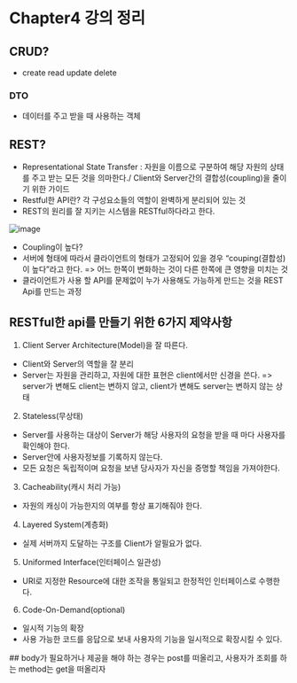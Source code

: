 # Chapter4 강의 정리

## CRUD?
- create read update delete

### DTO
- 데이터를 주고 받을 때 사용하는 객체

## REST?
- Representational State Transfer : 자원을 이름으로 구분하여 해당 자원의 상태를 주고 받는 모든 것을 의마한다./ Client와 Server간의 결합성(coupling)을 줄이기 위한 가이드
- Restful한 API란? 각 구성요소들의 역할이 완벽하게 분리되어 있는 것
- REST의 원리를 잘 지키는 시스템을 RESTful하다라고 한다.

![image](https://user-images.githubusercontent.com/83503188/155085961-87e201aa-da30-4ef1-b3e3-a4bb9730e094.png)
- Coupling이 높다?
- 서버에 형태에 따라서 클라이언트의 형태가 고정되어 있을 경우 “couping(결합성)이 높다”라고 한다. => 어느 한쪽이 변화하는 것이 다른 한쪽에 큰 영향을 미치는 것
- 클라이언트가 사용 할 API를 문제없이 누가 사용해도 가능하게 만드는 것을 REST Api를 만드는 과정


## RESTful한 api를 만들기 위한 6가지 제약사항
1. Client Server Architecture(Model)을 잘 따른다.
- Client와 Server의 역할을 잘 분리
- Server는 자원을 관리하고, 자원에 대한 표현은 client에서만 신경을 쓴다. => server가 변해도 client는 변하지 않고, client가 변해도 server는 변하지 않는 상태

2. Stateless(무상태)
- Server를 사용하는 대상이 Server가 해당 사용자의 요청을 받을 때 마다 사용자를 확인해야 한다.
- Server안에 사용자정보를 기록하지 않는다.
- 모든 요청은 독립적이며 요청을 보낸 당사자가 자신을 증명할 책임을 가져야한다.

3. Cacheability(캐시 처리 가능)
- 자원의 캐싱이 가능한지의 여부를 항상 표기해줘야 한다.

4. Layered System(계층화)
- 실제 서버까지 도달하는 구조를 Client가 알필요가 없다.

5. Uniformed Interface(인터페이스 일관성)
- URI로 지정한 Resource에 대한 조작을 통일되고 한정적인 인터페이스로 수행한다.

6. Code-On-Demand(optional)
- 일시적 기능의 확장
- 사용 가능한 코드를 응답으로 보내 사용자의 기능을 일시적으로 확장시킬 수 있다.



&#35;&#35; body가 필요하거나 제공을 해야 하는 경우는 post를 떠올리고, 사용자가 조회를 하는 method는 get을 떠올리자 
